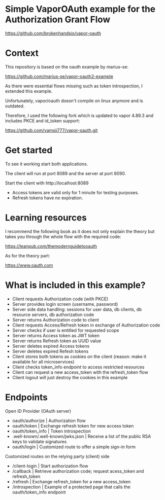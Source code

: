 # Simple VaporOAuth example for the Authorization Grant Flow

https://github.com/brokenhandsio/vapor-oauth


# Context

This repository is based on the oauth example by marius-se:

https://github.com/marius-se/vapor-oauth2-example

As there were essential flows missing such as token introspection, I extended this
example. 

Unfortunately, vapor/oauth doesn't compile on linux anymore and is outdated. 

Therefore, I used the following fork which is updated to vapor 4.89.3 and includes PKCE and id_token support:

https://github.com/vamsii777/vapor-oauth.git

# Get started

To see it working start both applications.

The client will run at port 8089 and the server at port 8090.

Start the client with http://localhost:8089

* Access tokens are valid only for 1 minute for testing purposes.
* Refresh tokens have no expiration.

# Learning resources

I recommend the following book as it does not only explain the theory but takes you through the whole flow with the required code:

https://leanpub.com/themodernguidetooauth 

As for the theory part:

https://www.oauth.com


# What is included in this example?

* Client requests Authorization code (with PKCE)
* Server provides login screen (username, password)
* Server side data handling: sessions for user data, db clients, db resource servers, db authorization code
* Server returns Authorization code to client
* Client requests Access/Refresh token in exchange of Authorization code
* Server checks if user is entitled for requested scope
* Server returns Access token as JWT token
* Server returns Refresh token as UUID value
* Server deletes expired Access tokens
* Server deletes expired Refesh tokens 
* Client stores both tokens as cookies on the client (reason: make it available for all microservices)
* Client checks token_info endpoint to access restricted resources
* Client can request a new access_token with the refresh_token flow
* Client logout will just destroy the cookies in this example

# Endpoints

Open ID Provider (OAuth server)

* oauth/authorize | Authorization flow
* oauth/token | Exchange refresh token for new access token
* oauth/token_info | Token introspection
* .well-known/.well-known/jwks.json | Receive a list of the public RSA keys to validate signatures
* oauth/login | Customized route to offer a simple sign-in form

Customized routes on the relying party (client) side

* /client-login | Start authorization flow
* /callback | Retrieve authorization code; request acess_token and refresh_token
* /refresh | Exchange refresh_token for a new access_token
* /introspection | Example of a protected page that calls the oauth/token_info endpoint


